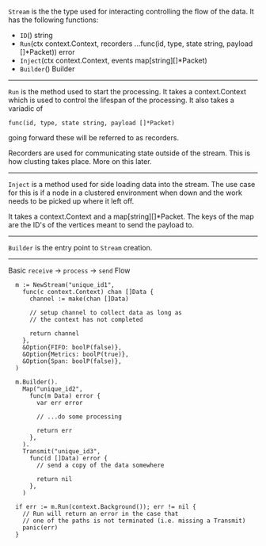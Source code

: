 `Stream` is the the type used for interacting controlling the flow of the data. It has the following functions:

  * `ID`() string
  * `Run`(ctx context.Context, recorders ...func(id, type, state string, payload []*Packet)) error
  * `Inject`(ctx context.Context, events map[string][]*Packet)
  * `Builder`() Builder 

------

`Run` is the method used to start the processing. It takes a context.Context which is used to control the lifespan of the processing. It also takes a variadic of 

```golang
func(id, type, state string, payload []*Packet)
```
going forward these will be referred to as recorders.

Recorders are used for communicating state outside of the stream. This is how clusting takes place. More on this later.

------

`Inject` is a method used for side loading data into the stream. The use case for this is if a node in a clustered environment when down and the work needs to be picked up where it left off.

It takes a context.Context and a map[string][]*Packet. The keys of the map are the ID's of the vertices meant to send the payload to.

------

`Builder` is the entry point to `Stream` creation.  

------

Basic `receive` -> `process` -> `send` Flow

```golang
  m := NewStream("unique_id1", 
    func(c context.Context) chan []Data {
      channel := make(chan []Data)
    
      // setup channel to collect data as long as 
      // the context has not completed

      return channel
    },
    &Option{FIFO: boolP(false)},
    &Option{Metrics: boolP(true)},
    &Option{Span: boolP(false)},
  )

  m.Builder().
    Map("unique_id2", 
      func(m Data) error {
        var err error

        // ...do some processing

        return err
      },
    ).
    Transmit("unique_id3", 
      func(d []Data) error {
        // send a copy of the data somewhere

        return nil
      },
    )

  if err := m.Run(context.Background()); err != nil {
    // Run will return an error in the case that 
    // one of the paths is not terminated (i.e. missing a Transmit)
    panic(err)
  }
```